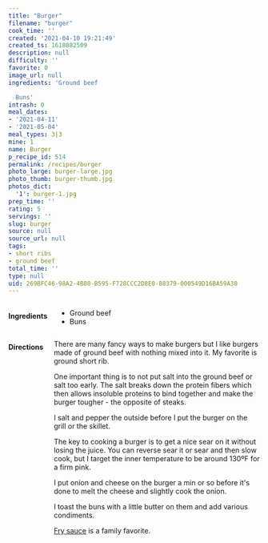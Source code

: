 ```yaml
---
title: "Burger"
filename: "burger"
cook_time: ''
created: '2021-04-10 19:21:49'
created_ts: 1618082509
description: null
difficulty: ''
favorite: 0
image_url: null
ingredients: 'Ground beef

  Buns'
intrash: 0
meal_dates:
- '2021-04-11'
- '2021-05-04'
meal_types: 3|3
mine: 1
name: Burger
p_recipe_id: 514
permalink: /recipes/burger
photo_large: burger-large.jpg
photo_thumb: burger-thumb.jpg
photos_dict:
  '1': burger-1.jpg
prep_time: ''
rating: 5
servings: ''
slug: burger
source: null
source_url: null
tags:
- short ribs
- ground beef
total_time: ''
type: null
uid: 269BFC46-98A2-4B80-B595-F728CCC2D8E0-88379-000549D16BA59A30
---
```

<div class="large-8 medium-7 columns" id="writeup">	</div><!-- #writeup -->
</div><!-- #row-one -->
<div class="row" id="row-two">	<div class="medium-4 small-5 columns" id="ingredients"><h4>Ingredients</h4><div class="box box-ingredients content"><ul>
<li>Ground beef</li>
<li>Buns</li>
</ul>
</div>	</div>	<div class="medium-6 small-7 columns" id="directions"><h4>Directions</h4><div class="box box-directions content"><p>There are many fancy ways to make burgers but I like burgers made of ground beef with nothing mixed into it. My favorite is ground short rib.</p>
<p>One important thing is to not put salt into the ground beef or salt too early. The salt breaks down the protein fibers which then allows insoluble proteins to bind together and make the burger tougher - the opposite of steaks.</p>
<p>I salt and pepper the outside before I put the burger on the grill or the skillet.</p>
<p>The key to cooking a burger is to get a nice sear on it without losing the juice. You can reverse sear it or sear and then slow cook, but I target the inner temperature to be around 130ºF for a firm pink.</p>
<p>I put onion and cheese on the burger a min or so before it's done to melt the cheese and slightly cook the onion.</p>
<p>I toast the buns with a little butter on them and add various condiments.</p>
<p><a href="/recipes/fry-sauce">Fry sauce</a> is a family favorite.</p>
</div>	</div>